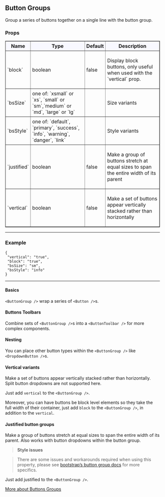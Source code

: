 ## Button Groups

Group a series of buttons together on a single line with the button group.

### Props

<table border = "1" style="width: 100%"}>
 <thead style = "background-color: GhostWhite">
 <tr>
  <th style="padding:5px">Name</th>
  <th style="padding:5px">Type</th>
  <th style="padding:5px">Default</th>
  <th style="padding:5px">Description</th>
 </tr>
 </thead>
 <tbody>
  <tr>
   <td style="padding:5px"><span>`block`</span><span> </span></td>
   <td style="padding:5px"><div>boolean</div></td>
   <td style="padding:5px">false</td>
   <td style="padding:5px"><div><p>Display block buttons, only useful when used with the `vertical` prop.</p></div></td>
  </tr>
  <tr>
   <td style="padding:5px"><span>`bsSize`</span><span> </span></td>
   <td style="padding:5px"><div>one of: `xsmall` or `xs`, `small` or `sm`,`medium` or `md`, `large` or `lg`</div></td>
   <td style="padding:5px"></td>
   <td style="padding:5px"><div><p>Size variants</p></div></td>
  </tr>
  <tr>
   <td style="padding:5px"><span>`bsStyle`</span><span> </span></td>
   <td style="padding:5px"><div>one of: `default`, `primary`, `success`, `info`, `warning`, `danger`, `link`</div></td>
   <td style="padding:5px"></td>
   <td style="padding:5px"><div><p>Style variants</p></div></td>
  </tr>
  <tr>
   <td style="padding:5px"><span>`justified`</span><span> </span></td>
   <td style="padding:5px"><div>boolean</div></td>
   <td style="padding:5px"><div>false</div></td>
   <td style="padding:5px"><div><p>Make a group of buttons stretch at equal sizes to span the entire width of its parent</p></div></td>
  </tr>
  <tr>
   <td style="padding:5px"><span>`vertical`</span><span> </span></td>
   <td style="padding:5px"><div>boolean</div></td>
   <td style="padding:5px"><div>false</div></td>
   <td style="padding:5px"><div><p>Make a set of buttons appear vertically stacked rather than horizontally</p></div></td>
  </tr>
  
 </tbody>
</table>


---

### Example

    {
     "vertical": "true",
     "block": "true",
     "bsSize": "sm",
     "bsStyle": "info"
    }

---

#### Basics

`<ButtonGroup />` wrap a series of `<Button />`s.

#### Buttons Toolbars

Combine sets of `<ButtonGroup />`s into a `<ButtonToolbar />` for more complex components.

#### Nesting

You can place other button types within the `<ButtonGroup />` like `<DropdownButton />`s.

#### Vertical variants

Make a set of buttons appear vertically stacked rather than horizontally. Split button dropdowns are not supported here.

Just add `vertical` to the `<ButtonGroup />`.

Moreover, you can have buttons be block level elements so they take the full width of their container, just add `block` to the `<ButtonGroup />`, in addition to the `vertical`.

#### Justified button groups

Make a group of buttons stretch at equal sizes to span the entire width of its parent. Also works with button dropdowns within the button group.

> **Style issues**

> There are some issues and workarounds required when using this property, please see [bootstrap’s button group docs](http://getbootstrap.com/components/#btn-groups-justified) for more specifics.

Just add justified to the `<ButtonGroup />`.

<a href="http://react-bootstrap.github.io/components.html#btn-groups" target="_blank">More about Buttons Groups</a>
